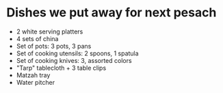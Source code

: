 # Dishes we put away for next pesach

* 2 white serving platters
* 4 sets of china
* Set of pots: 3 pots, 3 pans
* Set of cooking utensils: 2 spoons, 1 spatula
* Set of cooking knives: 3, assorted colors
* "Tarp" tablecloth + 3 table clips
* Matzah tray
* Water pitcher
